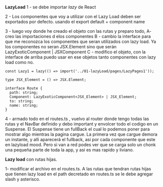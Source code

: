**LazyLoad**
1 - se debe importar _lazy_ de React

2 - Los componentes que voy a utilizar con el Lazy Load deben ser exportados por defecto.
usando el export default + component name

3 - luego voy donde he creado el objeto con las rutas y preparo todo,
A- creo las importaciones d elos componentes
B - cambio la interface para que me reconozca los componentes que seran utilizados con lazy load. Ya los componentes no seran JSX.Element sino que serán LazyExoticComponent<JSXComponent> | JSXComponent
C - modifico el objeto, con la interface de arriba puedo usar en ese objetos tanto componentes con lazy load como no.

```
const Lazy1 = lazy(() => import('../01-lazyLoad/pages/LazyPages1'));
```

```
type JSX_Element = () => JSX.Element;

interface Route {
  path: string;
  Component: LazyExoticComponent<JSX_Element> | JSX_Element;
  to: string;
  name: string;
}
```

4 - armado todo en el routes.ts , vuelvo al router donde tengo todas las rutas y el NavBar definido y debo important y envolcer todo el codigo en un Suspense.
El Suspense tiene un fullBack el cual lo podemos poner para mostrar algo mientras la pagina cargue. La primera vez que cargue demora un instante, y alli aparecerá el fullback, asi por cada componente que este en lazyload mood. Pero si van a red podes ver que se carga solo un chonk una pequeña parte de toda la app, y asi es mas rapido y liviano.

**Lazy load** con rutas hijas.

1- modificar el archivo en el routes.ts. A las rutas que tendran rutas hijas que tienen lazy load en el path decretado en routes.ts se le debe agregar slash y asterisco.
